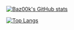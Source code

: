 [![Baz00k's GitHub stats](https://github-readme-stats.vercel.app/api?username=Baz00k&count_private=true&show_icons=true&theme=tokyonight)](https://github.com/Baz00k)

[![Top Langs](https://github-readme-stats.vercel.app/api/top-langs/?username=Baz00k&theme=tokyonight)](https://github.com/Baz00k)
